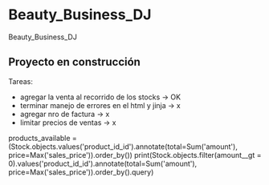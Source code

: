 # Beauty_Business_DJ
Beauty_Business_DJ

 ## Proyecto en construcción

Tareas:

* agregar la venta al recorrido de los stocks -> OK
* terminar manejo de errores en el html y jinja -> x
* agregar nro de factura -> x
* limitar precios de ventas -> x


products_available = (Stock.objects.values('product_id_id').annotate(total=Sum('amount'), price=Max('sales_price')).order_by())
print(Stock.objects.filter(amount__gt = 0).values('product_id_id').annotate(total=Sum('amount'), price=Max('sales_price')).order_by().query)